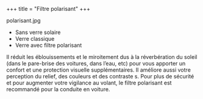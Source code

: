 +++
title = "Filtre polarisant"
+++

polarisant.jpg

* Sans verre solaire 
* Verre classique 
* Verre avec filtre polarisant

Il réduit les éblouissements et le miroitement dus à la réverbération du soleil (dans le pare-brise des voitures, dans l’eau, etc) pour vous apporter un confort et une protection visuelle supplémentaires. Il améliore aussi votre perception du relief, des couleurs et des contraste s. Pour plus de sécurité et pour augmenter votre vigilance au volant, le filtre polarisant est recommandé pour la conduite en voiture.